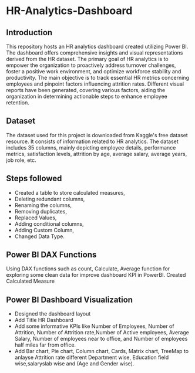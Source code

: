 # HR-Analytics-Dashboard
## Introduction 

This repository hosts an HR analytics dashboard created utilizing Power BI. The dashboard offers comprehensive insights and visual representations derived from the HR dataset. The primary goal of HR analytics is to empower the organization to proactively address turnover challenges, foster a positive work environment, and optimize workforce stability and productivity.
The main objective is to track essential HR metrics concerning employees and pinpoint factors influencing attrition rates. Different visual reports have been generated, covering various factors, aiding the organization in determining actionable steps to enhance employee retention.

## Dataset

The dataset used for this project is downloaded from Kaggle's free dataset resource. It consists of information related to HR analytics. The dataset includes 35 columns, mainly depicting employee details, performance metrics, satisfaction levels, attrition by age, average salary, average years, job role, etc.

## Steps followed
- Created a table to store calculated measures,
- Deleting redundant columns,
- Renaming the columns,
- Removing duplicates,
- Replaced Values,
- Adding conditional columns,
- Adding Custom Column,
- Changed Data Type.

## Power BI DAX Functions
Using DAX functions such as count, Calculate, Average function for exploring some clean data for improve dashboard KPI in PowerBI.
Created Calculated Measure
## Power BI Dashboard Visualization
- Designed the dashboard layout
- Add Title HR Dashboard
- Add some informative KPIs like Number of Employees, Number of Attrition, Number of Attrition rate,Number of Active employees, Average Salary, Number of employees near to office, and Number of employees half miles far from office.
- Add Bar chart, Pie chart, Column chart, Cards, Matrix chart, TreeMap to anlayse Attrition rate different Department wise, Education field wise,salaryslab wise and (Age and Gender wise).
